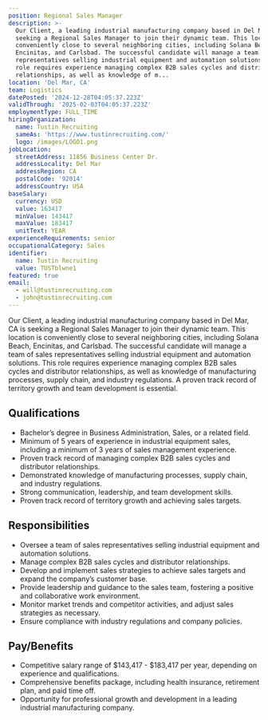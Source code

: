 ```yaml
---
position: Regional Sales Manager
description: >-
  Our Client, a leading industrial manufacturing company based in Del Mar, CA is
  seeking a Regional Sales Manager to join their dynamic team. This location is
  conveniently close to several neighboring cities, including Solana Beach,
  Encinitas, and Carlsbad. The successful candidate will manage a team of sales
  representatives selling industrial equipment and automation solutions. This
  role requires experience managing complex B2B sales cycles and distributor
  relationships, as well as knowledge of m...
location: 'Del Mar, CA'
team: Logistics
datePosted: '2024-12-28T04:05:37.223Z'
validThrough: '2025-02-03T04:05:37.223Z'
employmentType: FULL_TIME
hiringOrganization:
  name: Tustin Recruiting
  sameAs: 'https://www.tustinrecruiting.com/'
  logo: /images/LOGO1.png
jobLocation:
  streetAddress: 11856 Business Center Dr.
  addressLocality: Del Mar
  addressRegion: CA
  postalCode: '92014'
  addressCountry: USA
baseSalary:
  currency: USD
  value: 163417
  minValue: 143417
  maxValue: 183417
  unitText: YEAR
experienceRequirements: senior
occupationalCategory: Sales
identifier:
  name: Tustin Recruiting
  value: TUSTblwne1
featured: true
email:
  - will@tustinrecruiting.com
  - john@tustinrecruiting.com
---
```




Our Client, a leading industrial manufacturing company based in Del Mar, CA is seeking a Regional Sales Manager to join their dynamic team. This location is conveniently close to several neighboring cities, including Solana Beach, Encinitas, and Carlsbad. The successful candidate will manage a team of sales representatives selling industrial equipment and automation solutions. This role requires experience managing complex B2B sales cycles and distributor relationships, as well as knowledge of manufacturing processes, supply chain, and industry regulations. A proven track record of territory growth and team development is essential.

## Qualifications
- Bachelor’s degree in Business Administration, Sales, or a related field.
- Minimum of 5 years of experience in industrial equipment sales, including a minimum of 3 years of sales management experience.
- Proven track record of managing complex B2B sales cycles and distributor relationships.
- Demonstrated knowledge of manufacturing processes, supply chain, and industry regulations.
- Strong communication, leadership, and team development skills.
- Proven track record of territory growth and achieving sales targets.

## Responsibilities
- Oversee a team of sales representatives selling industrial equipment and automation solutions.
- Manage complex B2B sales cycles and distributor relationships.
- Develop and implement sales strategies to achieve sales targets and expand the company’s customer base.
- Provide leadership and guidance to the sales team, fostering a positive and collaborative work environment.
- Monitor market trends and competitor activities, and adjust sales strategies as necessary.
- Ensure compliance with industry regulations and company policies.

## Pay/Benefits
- Competitive salary range of $143,417 - $183,417 per year, depending on experience and qualifications.
- Comprehensive benefits package, including health insurance, retirement plan, and paid time off.
- Opportunity for professional growth and development in a leading industrial manufacturing company.
